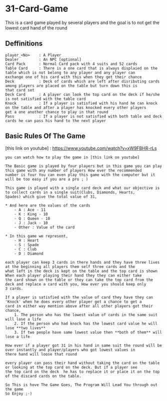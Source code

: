 # 31-Card-Game

This is a card game played by several players and the goal is to not get the lowest card hand of the round

## Deffinitions
    player_<No>    : A Player
    Dealer         : An NPC [optional]
    Card Pack      : Normal Card pack with 4 suits and 52 cards
    Table Card     : There is a one card that is always displaied on the table which is not belong to any player and any player can
    exchange one of his card with this when they get their chance
    Deck           : Deck of cards which are left after disributing cards among players are placed on the table but turn down this is
    that card set
    Deck Card      : A player can look the top card on the deck if he/she is not satisfied with the table card
    Knock          : If a player is satisfied with his hand he can knock on the table and after a player has knocked every other players
    get a one another chance to play in that round
    Pass           : If a player is not satisfied with both table and deck cards he can pass his hand to the next player

## Basic Rules Of The Game
[this link on youtube] : https://www.youtube.com/watch?v=xW9FBHR-rLs

    you can watch how to play the game in [this link on youtube]

    The Basic game is played by four players but in this game you can play this game with any number of players How ever the recommended
    number is four You can even play this game with the computer but it will be too easy if you are a pro ; )
    
    This game is played with a single card deck and what our objective is to collect cards in a single suit(Clubs, Diamonds, Hearts,
    Spades) which give the total value of 31,
    
    * And here are the values of the cards
        - A : Ace - 11
        - K : King - 10
        - Q : Queen - 10
        - J : Jack - 10
        - Other : Value of the card
    
    * In this game we represent,
        - H : Heart
        - S : Spade
        - C : Club
        - D : Diamond
    
    each player can keep 3 cards in there hands and they have three lives at the beginning all players them self three cards and the
    what left in the deck is kept on the table and the top card is shown When each player playing their hand they they can either take
    the card shown on the table or they can take the top card from the deck and replace a card with you, How ever you should keep only 
    3 cards.
    
    If a player is satisfied with the value of card they have they can 'Knock' when he does every other player get a chance to get a
    card in either way mention above after all other players got their chance,
        1. The person who has the lowest value of cards in the same suit will lose a life
        2. If the person who had knock has the lowest card value he will lose **two lives**
        3. If two people have same lowest value then **both of them** will lose a life 
           
    How ever if a player got 31 in his hand in same suit the round will be over instantly and player/players who got lowest values in
    there hand will loose that round
    
    every player can pass their hand without taking the card on the table or looking at the top card on the deck. But if a player see
    the top card on the deck  he has to replace it or place it on the top of the discard cards on the table.
    
    So This is hove The Game Goes, The Program Will Lead You through out the game
    So Enjoy ;-)
